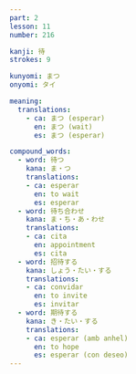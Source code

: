 ```yaml
---
part: 2
lesson: 11
number: 216

kanji: 待
strokes: 9

kunyomi: まつ
onyomi: タイ

meaning:
  translations:
    - ca: まつ (esperar)
      en: まつ (wait)
      es: まつ (esperar)

compound_words:
  - word: 待つ
    kana: ま・つ
    translations:
    - ca: esperar
      en: to wait
      es: esperar
  - word: 待ち合わせ
    kana: ま・ち・あ・わせ
    translations:
    - ca: cita
      en: appointment
      es: cita
  - word: 招待する
    kana: しょう・たい・する
    translations:
    - ca: convidar
      en: to invite
      es: invitar
  - word: 期待する
    kana: き・たい・する
    translations:
    - ca: esperar (amb anhel)
      en: to hope
      es: esperar (con deseo)
---
```

